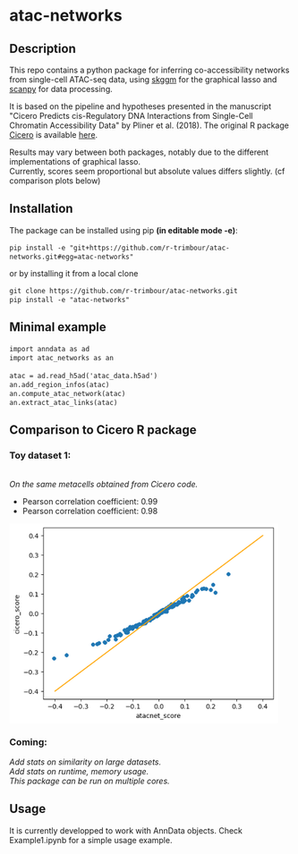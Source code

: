 # atac-networks


## Description
This repo contains a python package for inferring co-accessibility networks from single-cell ATAC-seq data, using [skggm](https://www.github.com/skggm/skggm) for the graphical lasso and [scanpy](https://www.github.com/theislab/scanpy) for data processing.

It is based on the pipeline and hypotheses presented in the manuscript "Cicero Predicts cis-Regulatory DNA Interactions from Single-Cell Chromatin Accessibility Data" by Pliner et al. (2018). The original R package [Cicero](https://cole-trapnell-lab.github.io/cicero-release/) is available [here](https://www.github.com/cole-trapnell-lab/cicero-release).

Results may vary between both packages, notably due to the different implementations of graphical lasso. 
<br> Currently, scores seem proportional but absolute values differs slightly. (cf comparison plots below)


## Installation
The package can be installed using pip **(in editable mode -e)**:

```
pip install -e "git+https://github.com/r-trimbour/atac-networks.git#egg=atac-networks"
```

 or by installing it from a local clone
```
git clone https://github.com/r-trimbour/atac-networks.git
pip install -e "atac-networks"
```

## Minimal example
```
import anndata as ad
import atac_networks as an

atac = ad.read_h5ad('atac_data.h5ad')
an.add_region_infos(atac)
an.compute_atac_network(atac)
an.extract_atac_links(atac)
```

## Comparison to Cicero R package
### Toy dataset 1: 
<br> *On the same metacells obtained from Cicero code.*
- Pearson correlation coefficient: 0.99
- Pearson correlation coefficient: 0.98
<img src="Figures/correlation_toy_dataset1.png" align="center" width="480"/>

### Coming:

_Add stats on similarity on large datasets._
<br>
_Add stats on runtime, memory usage._
<br>
_This package can be run on multiple cores._

## Usage
It is currently developped to work with AnnData objects. Check Example1.ipynb for a simple usage example.

